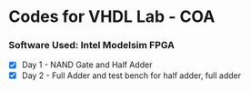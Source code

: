 # Codes for VHDL Lab - COA
### Software Used: Intel Modelsim FPGA
- [X] Day 1 - NAND Gate and Half Adder 
- [X] Day 2 - Full Adder and test bench for half adder, full adder